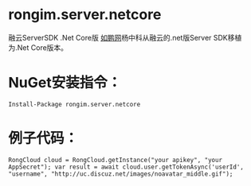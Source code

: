 # rongim.server.netcore
融云ServerSDK .Net Core版
[如鹏网](http://www.rupeng.com)杨中科从融云的.net版Server SDK移植为.Net Core版本。
# NuGet安装指令：
``Install-Package rongim.server.netcore``
# 例子代码：
``RongCloud cloud = RongCloud.getInstance("your apikey", "your AppSecret");
var result = await cloud.user.getTokenAsync('userId', "username", "http://uc.discuz.net/images/noavatar_middle.gif");``